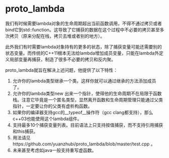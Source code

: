 # proto_lambda
我们有时候需要lambda对象的生命周期超出当前函数调用，不得不通过拷贝或者bind它到std::function。这导致了它捕获的数据在这个过程中不必要的拷贝甚至多次拷贝（原来分配在栈，拷贝去堆或者别的地方）。

此外我们有时需要lambda对象持有的更多的状态，除了捕获变量可能还需要别的状态变量。而传统的C++11根本无法给lambda增加成员变量，只能在lambda外定义局部变量再捕获，制造了很多不必要的拷贝和反内聚。

proto_lambda就旨在解决上述问题，他提供了以下特性：
1. 允许你的lambda类型继承一个类。这样你就可以通过继承的方法添加成员了。
2. 允许你的lambda类型new 出来一个指针，使得他的生命周期不在局限于函数栈。注意它毕竟是一个匿名类型，显然离开函数和生命周期管理只能通过父类指针，一定要让你的父类有虚析构函数。
3. 如果你的编译器支持gcc的__typeof__操作符（gcc clang都支持），那么c++03也能使用这个lambda组件。
4. 支持最多10个捕获变量列表。目前语法上只支持按值捕获，而不支持引用捕获和this捕获。
5. 用法请见https://github.com/yuanzhubi/proto_lambda/blob/master/test.cpp 。
6. 未来甚至考虑如java一般支持重写虚函数。
